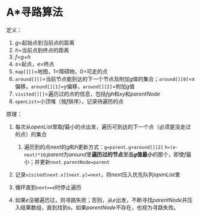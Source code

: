 # A*寻路算法

定义：

1. *g*=起始点到当前点的距离
2. *h*=当前点到终点的距离
3. *f=g+h*
4. *s*=起点，*e*=终点
5. `map[][]`=地图，1=障碍物，0=可走的点
6. `around[][]`=当前节点能到达的下一个节点及附加*g*值的集合；`around[][0]`=x偏移，`around[][1]`=*y*偏移，`around[][2]`=附加*g*值
7. `visited[][]`=遍历过的点的信息，包括*fgh*和*xy*和*parentNode*
7. `openList`=小顶堆（按*f*排序），记录待遍历的点

原理：

1. 每次从*openList*里取*f*最小的点出发，遍历可到达的下一个点（必须是没走过的点）的集合
   1. 遍历到的点*next*的*g*和*h*更新方式：`g=parent.g+around[][2]` `h=(e-next)*10`;*parent*为*around*里**遍历过的节点**里面***g*值最小**的那个，即使*f*最小；并更新`next.parentNode=parent`

2. 记录`visited[next.x][next.y]=next`，将*next*压入优先队列*openList*里
3. 循环直到`next==e`时停止遍历
4. 如果*e*没被遍历过，则寻路失败；否则，从*e*出发，不断寻找*parentNode*并压入结果数组，直到找到*s*。如果*parentNode*不存在，也视为寻路失败。
